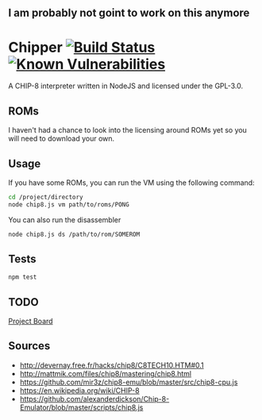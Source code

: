I am probably not goint to work on this anymore
---
# Chipper [![Build Status](https://travis-ci.org/mattcan/chipper.svg?branch=master)](https://travis-ci.org/mattcan/chipper) [![Known Vulnerabilities](https://snyk.io/test/github/mattcan/chipper/badge.svg)](https://snyk.io/test/github/mattcan/chipper)


A CHIP-8 interpreter written in NodeJS and licensed under the GPL-3.0.

## ROMs

I haven't had a chance to look into the licensing around ROMs yet so you will
need to download your own.

## Usage

If you have some ROMs, you can run the VM using the following command:

```sh
cd /project/directory
node chip8.js vm path/to/roms/PONG
```

You can also run the disassembler

```sh
node chip8.js ds /path/to/rom/SOMEROM
```

## Tests

```sh
npm test
```

## TODO

[Project Board](https://trello.com/b/o27qNWtj)

## Sources

* http://devernay.free.fr/hacks/chip8/C8TECH10.HTM#0.1
* http://mattmik.com/files/chip8/mastering/chip8.html
* https://github.com/mir3z/chip8-emu/blob/master/src/chip8-cpu.js
* https://en.wikipedia.org/wiki/CHIP-8
* https://github.com/alexanderdickson/Chip-8-Emulator/blob/master/scripts/chip8.js
